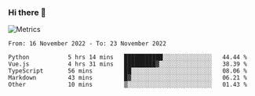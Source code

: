 ### Hi there 👋

![Metrics](https://github.com/radoapx/radoapx/blob/main/github-metrics.svg)

<!--START_SECTION:waka-->

```text
From: 16 November 2022 - To: 23 November 2022

Python           5 hrs 14 mins   ███████████░░░░░░░░░░░░░░   44.44 %
Vue.js           4 hrs 31 mins   █████████▓░░░░░░░░░░░░░░░   38.39 %
TypeScript       56 mins         ██░░░░░░░░░░░░░░░░░░░░░░░   08.06 %
Markdown         43 mins         █▓░░░░░░░░░░░░░░░░░░░░░░░   06.21 %
Other            10 mins         ▒░░░░░░░░░░░░░░░░░░░░░░░░   01.43 %
```

<!--END_SECTION:waka-->

<!--
**radoapx/radoapx** is a ✨ _special_ ✨ repository because its `README.md` (this file) appears on your GitHub profile.

Here are some ideas to get you started:

- 🔭 I’m currently working on ...
- 🌱 I’m currently learning ...
- 👯 I’m looking to collaborate on ...
- 🤔 I’m looking for help with ...
- 💬 Ask me about ...
- 📫 How to reach me: ...
- 😄 Pronouns: ...
- ⚡ Fun fact: ...
-->
